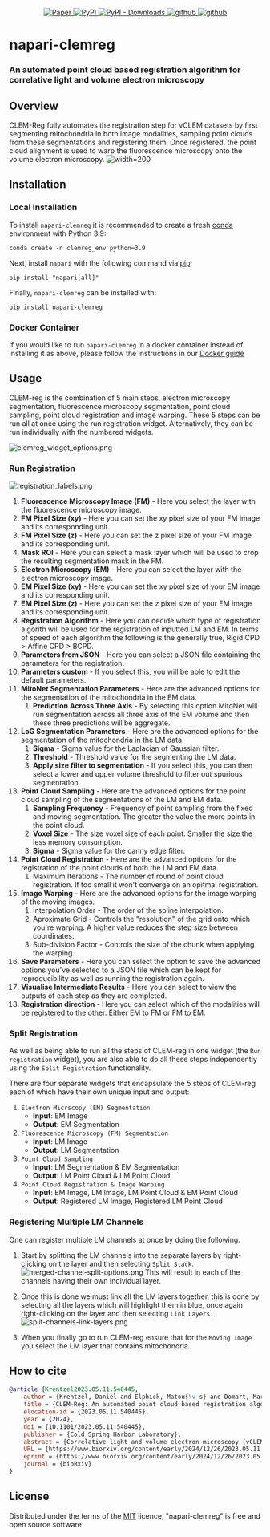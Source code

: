 <p align="center">
<a href="https://www.biorxiv.org/content/10.1101/2023.05.11.540445v3">
    <img alt="Paper" src="https://img.shields.io/badge/paper-bioRxiv-%23b62b39">
</a>
<a href="https://pypi.org/project/napari-clemreg">
    <img alt="PyPI" src="https://img.shields.io/pypi/v/napari-clemreg.svg?color=green">
</a>
<a href="https://pypistats.org/packages/napari-clemreg">
    <img alt="PyPI - Downloads" src="https://img.shields.io/pypi/dm/napari-clemreg">
</a>
<a href="https://github.com/krentzd/napari-clemreg/">
    <img alt="github" src="https://img.shields.io/github/stars/krentzd/napari-clemreg?style=social">
</a>
<a href="https://github.com/krentzd/napari-clemreg/">
    <img alt="github" src="https://img.shields.io/github/forks/krentzd/napari-clemreg?style=social">
</a>
</p>

# napari-clemreg
### An automated point cloud based registration algorithm for correlative light and volume electron microscopy


## Overview
CLEM-Reg fully automates the registration step for vCLEM datasets by first segmenting mitochondria in both image modalities, sampling point
clouds from these segmentations and registering them. Once registered, the point cloud alignment is used to warp the fluorescence microscopy onto the 
volume electron microscopy. 
![width=200](docs%2Fimages%2Fclemreg_algorithm.png)


## Installation
### Local Installation

To install `napari-clemreg` it is recommended to create a fresh [conda] environment with Python 3.9:

```
conda create -n clemreg_env python=3.9
```
Next, install `napari` with the following command via [pip]: 

```
pip install "napari[all]"
```

Finally, `napari-clemreg` can be installed with:
```
pip install napari-clemreg
```

[//]: # (When installing `napari-clemreg` on a Windows machine, the following error might appear:)

[//]: # (```)

[//]: # (error Microsoft Visual C++ 14.0 is required)

[//]: # (```)

[//]: # (Ensure that [Visual Studios C++ 14.00]&#40;https://visualstudio.microsoft.com/thank-you-downloading-visual-studio/?sku=BuildTools&rel=16&#41; is installed)

### Docker Container
If you would like to run `napari-clemreg` in a docker container instead of installing it as above, please follow the instructions in our [Docker guide](docker_guide.md)

## Usage
CLEM-reg is the combination of 5 main steps, electron microscopy segmentation, fluorescence microscopy segmentation,
point cloud sampling, point cloud registration and image warping. These 5 steps 
can be run all at once using the run registration widget.
Alternatively, they can be run individually with the numbered widgets.

![clemreg_widget_options.png](docs%2Fimages%2Fnapari_dropdown.png)

### Run Registration



![registration_labels.png](docs%2Fimages%2Fclemreg_params.png)

1. **Fluorescence Microscopy Image (FM)** - Here you select the layer with the fluorescence microscopy image.
2. **FM Pixel Size (xy)** - Here you can set the xy pixel size of your FM image and its corresponding unit.
3. **FM Pixel Size (z)** - Here you can set the z pixel size of your FM image and its corresponding unit.
4. **Mask ROI** - Here you can select a mask layer which will be used to crop the resulting segmentation mask in the FM.
5. **Electron Microscopy (EM)** - Here you can select the layer with the electron microscopy image.
6. **EM Pixel Size (xy)** - Here you can set the xy pixel size of your EM image and its corresponding unit.
7. **EM Pixel Size (z)** - Here you can set the z pixel size of your EM image and its corresponding unit.
8. **Registration Algorithm** - Here you can decide which type of registration algorith will be used for the registration of inputted LM and EM. In terms of speed of each algorithm the following is the generally true, Rigid CPD > Affine CPD > BCPD.
9. **Parameters from JSON** - Here you can select a JSON file containing the parameters for the registration.
10. **Parameters custom** - If you select this, you will be able to edit the default parameters.
11. **MitoNet Segmentation Parameters** - Here are the advanced options for the segmentation of the mitochondria in the EM data.
    1. **Prediction Across Three Axis** - By selecting this option MitoNet will run segmentation across all three axis of the EM volume and then these three predictions will be aggregate.
12. **LoG Segmentation Parameters** - Here are the advanced options for the segmentation of the mitochondria in the LM data.
    1. **Sigma** - Sigma value for the Laplacian of Gaussian filter.
    2. **Threshold** - Threshold value for the segmenting the LM data.
    3. **Apply size filter to segmentation** - If you select this, you can then select a lower and upper volume threshold to filter out spurious segmentation.
13. **Point Cloud Sampling** - Here are the advanced options for the point cloud sampling of the segmentations of the LM and EM data.
    1. **Sampling Frequency** - Frequency of point sampling from the fixed and moving segmentation. The greater the value the more points in the point cloud.
    2. **Voxel Size** - The size voxel size of each point. Smaller the size the less memory consumption.
    3. **Sigma** - Sigma value for the canny edge filter.
14. **Point Cloud Registration** - Here are the advanced options for the registration of the point clouds of both the LM and EM data.
    1. Maximum Iterations - The number of round of point cloud registration. If too small it won't converge on an opitmal registration.
15. **Image Warping** - Here are the advanced options for the image warping of the moving images.
    1. Interpolation Order - The order of the spline interpolation.
    2. Aproximate Grid - Controls the "resolution" of the grid onto which you're warping. A higher value reduces the step size between coordinates.
    3. Sub-division Factor - Controls the size of the chunk when applying the warping.
16. **Save Parameters** - Here you can select the option to save the advanced options you've selected to a JSON file which can be kept for reproducibility as well as running the registration again.
17. **Visualise Intermediate Results** - Here you can select to view the outputs of each step as they are completed.
18. **Registration direction** - Here you can select which of the modalities will be registered to the other. Either EM to FM or FM to EM.

### Split Registration
As well as being able to run all the steps of CLEM-reg in one widget (the `Run registration` widget),
you are also able to do all these steps independently using the `Split Registration` functionality. 

There are four separate widgets that encapsulate the 5 steps of CLEM-reg each of which have
their own unique input and output:
1. `Electron Micrscopy (EM) Segmentation` 
   - **Input**: EM Image
   - **Output**: EM Segmentation
2. `Fluorescence Microscopy (FM) Segmentation`
   - **Input**: LM Image
   - **Output**: LM Segmentation
3. `Point Cloud Sampling`
   - **Input**: LM Segmentation & EM Segmentation
   - **Output**: LM Point Cloud & LM Point Cloud
4. `Point Cloud Registration & Image Warping`
   - **Input**: EM Image, LM Image, LM Point Cloud & EM Point Cloud
   - **Output**: Registered LM Image, Registered LM Point Cloud

### Registering Multiple LM Channels
One can register multiple LM channels at once by doing the following.

1. Start by splitting the LM channels into the separate layers by right-clicking on
the layer and then selecting `Split Stack`.
![merged-channel-split-options.png](docs%2Fimages%2Fmerged-channel-split-options.png)
This will result in each of the channels having their own individual layer. 

2. Once this is done we must link all the LM layers together, this is done 
by selecting all the layers which will highlight them in blue, once again right-clicking
on the layer and then selecting `Link Layers.`
![split-channels-link-layers.png](docs%2Fimages%2Fsplit-channels-link-layers.png)

3. When you finally go to run CLEM-reg ensure that for the `Moving Image`
you select the LM layer that contains mitochondria.

## How to cite
```bibtex
@article {Krentzel2023.05.11.540445,
	author = {Krentzel, Daniel and Elphick, Matou{\v s} and Domart, Marie-Charlotte and Peddie, Christopher J. and Laine, Romain F. and Shand, Cameron and Henriques, Ricardo and Collinson, Lucy M. and Jones, Martin L.},
	title = {CLEM-Reg: An automated point cloud based registration algorithm for correlative light and volume electron microscopy},
	elocation-id = {2023.05.11.540445},
	year = {2024},
	doi = {10.1101/2023.05.11.540445},
	publisher = {Cold Spring Harbor Laboratory},
	abstract = {Correlative light and volume electron microscopy (vCLEM) is a powerful imaging technique that enables the visualisation of fluorescently labelled proteins within their ultrastructural context on a subcellular level. Currently, expert microscopists align vCLEM acquisitions using time-consuming and subjective manual methods. This paper presents CLEM-Reg, an algorithm that automates the 3D alignment of vCLEM datasets by leveraging probabilistic point cloud registration techniques. These point clouds are derived from segmentations of common structures in each modality, created by state-of-the-art open-source methods, with the option to leverage alternative tools from other plugins or platforms. CLEM-Reg drastically reduces the time required to register vCLEM datasets to a few minutes and achieves correlation of fluorescent signal to sub-micron target structures in EM on three newly acquired vCLEM benchmark datasets (fluorescence microscopy combined with FIB-SEM or SBF-SEM). CLEM-Reg was then used to automatically obtain vCLEM overlays to unambiguously identify TGN46-positive transport carriers involved in the trafficking of proteins between the trans-Golgi network and plasma membrane. The datasets are available in the EMPIAR and BioStudies public image archives for reuse in testing and developing multimodal registration algorithms by the wider community. A napari plugin integrating the algorithm is also provided to aid end-user adoption.Competing Interest StatementThe authors have declared no competing interest.},
	URL = {https://www.biorxiv.org/content/early/2024/12/26/2023.05.11.540445},
	eprint = {https://www.biorxiv.org/content/early/2024/12/26/2023.05.11.540445.full.pdf},
	journal = {bioRxiv}
}
```
## License

Distributed under the terms of the [MIT] licence,
"napari-clemreg" is free and open source software

[napari]: https://github.com/napari/napari
[Cookiecutter]: https://github.com/audreyr/cookiecutter
[@napari]: https://github.com/napari
[MIT]: http://opensource.org/licenses/MIT
[BSD-3]: http://opensource.org/licenses/BSD-3-Clause
[GNU GPL v3.0]: http://www.gnu.org/licenses/gpl-3.0.txt
[GNU LGPL v3.0]: http://www.gnu.org/licenses/lgpl-3.0.txt
[Apache Software License 2.0]: http://www.apache.org/licenses/LICENSE-2.0
[Mozilla Public License 2.0]: https://www.mozilla.org/media/MPL/2.0/index.txt
[cookiecutter-napari-plugin]: https://github.com/napari/cookiecutter-napari-plugin
[file an issue]: https://github.com/krentzd/napari-clemreg/issues
[napari]: https://github.com/napari/napari
[tox]: https://tox.readthedocs.io/en/latest/
[pip]: https://pypi.org/project/pip/
[PyPI]: https://pypi.org/
[conda]: https://docs.conda.io/en/latest/

[//]: # (This [napari] plugin was generated with [Cookiecutter] using [@napari]'s [cookiecutter-napari-plugin] template.)
